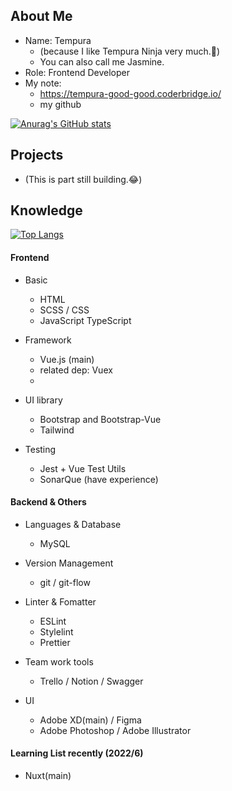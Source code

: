 ## About Me

- Name: Tempura
  - (because I like Tempura Ninja very much.🤣)
  - You can also call me Jasmine.
- Role: Frontend Developer
- My note:
  - https://tempura-good-good.coderbridge.io/
  - my github

[![Anurag's GitHub stats](https://github-readme-stats.vercel.app/api?username=tempura327&show_icons=true&theme=dracula)](https://github.com/anuraghazra/github-readme-stats)

## Projects

- (This is part still building.😂)

## Knowledge

[![Top Langs](https://github-readme-stats.vercel.app/api/top-langs/?username=tempura327&layout=compact)](https://github.com/anuraghazra/github-readme-stats)

#### Frontend

- Basic
  - HTML
  - SCSS / CSS
  - JavaScript TypeScript

- Framework
  - Vue.js (main)
  - related dep: Vuex
  - 
- UI library
  - Bootstrap and Bootstrap-Vue
  - Tailwind

- Testing
  - Jest + Vue Test Utils
  - SonarQue (have experience)
  
#### Backend & Others
- Languages & Database
  - MySQL

- Version Management
  - git / git-flow

- Linter & Fomatter
  - ESLint
  - Stylelint
  - Prettier

- Team work tools
  - Trello / Notion / Swagger

- UI
  - Adobe XD(main) / Figma
  - Adobe Photoshop / Adobe Illustrator 

#### Learning List recently (2022/6)

- Nuxt(main)
